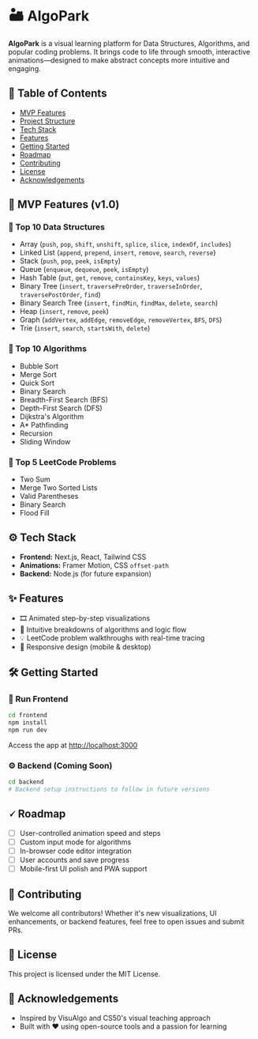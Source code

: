 # 🏜️ AlgoPark

**AlgoPark** is a visual learning platform for Data Structures, Algorithms, and popular coding problems. It brings code to life through smooth, interactive animations—designed to make abstract concepts more intuitive and engaging.

## 📁 Table of Contents

* [MVP Features](#-mvp-features-v1.0)
* [Project Structure](#-project-structure)
* [Tech Stack](#-tech-stack)
* [Features](#-features)
* [Getting Started](#-getting-started)
* [Roadmap](#-roadmap)
* [Contributing](#-contributing)
* [License](#-license)
* [Acknowledgements](#-acknowledgements)

## 📌 MVP Features (v1.0)

### 🔹 Top 10 Data Structures

* Array (`push`, `pop`, `shift`, `unshift`, `splice`, `slice`, `indexOf`, `includes`)
* Linked List (`append`, `prepend`, `insert`, `remove`, `search`, `reverse`)
* Stack (`push`, `pop`, `peek`, `isEmpty`)
* Queue (`enqueue`, `dequeue`, `peek`, `isEmpty`)
* Hash Table (`put`, `get`, `remove`, `containsKey`, `keys`, `values`)
* Binary Tree (`insert`, `traversePreOrder`, `traverseInOrder`, `traversePostOrder`, `find`)
* Binary Search Tree (`insert`, `findMin`, `findMax`, `delete`, `search`)
* Heap (`insert`, `remove`, `peek`)
* Graph (`addVertex`, `addEdge`, `removeEdge`, `removeVertex`, `BFS`, `DFS`)
* Trie (`insert`, `search`, `startsWith`, `delete`)

### 🔹 Top 10 Algorithms

* Bubble Sort
* Merge Sort
* Quick Sort
* Binary Search
* Breadth-First Search (BFS)
* Depth-First Search (DFS)
* Dijkstra's Algorithm
* A\* Pathfinding
* Recursion
* Sliding Window

### 🔹 Top 5 LeetCode Problems

* Two Sum
* Merge Two Sorted Lists
* Valid Parentheses
* Binary Search
* Flood Fill

## ⚙️ Tech Stack

* **Frontend:** Next.js, React, Tailwind CSS
* **Animations:** Framer Motion, CSS `offset-path`
* **Backend:** Node.js (for future expansion)

## ✨ Features

* 🎞️ Animated step-by-step visualizations
* 🧠 Intuitive breakdowns of algorithms and logic flow
* 💡 LeetCode problem walkthroughs with real-time tracing
* 📱 Responsive design (mobile & desktop)

## 🛠 Getting Started

### 🔧 Run Frontend

```bash
cd frontend
npm install
npm run dev
```

Access the app at [http://localhost:3000](http://localhost:3000)

### ⚙️ Backend (Coming Soon)

```bash
cd backend
# Backend setup instructions to follow in future versions
```

## 🗸 Roadmap

* [ ] User-controlled animation speed and steps
* [ ] Custom input mode for algorithms
* [ ] In-browser code editor integration
* [ ] User accounts and save progress
* [ ] Mobile-first UI polish and PWA support

## 🤝 Contributing

We welcome all contributors! Whether it's new visualizations, UI enhancements, or backend features, feel free to open issues and submit PRs.

## 📄 License

This project is licensed under the MIT License.

## 🙌 Acknowledgements

* Inspired by VisuAlgo and CS50's visual teaching approach
* Built with ❤️ using open-source tools and a passion for learning
